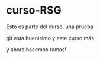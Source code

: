 # curso-RSG

Esto es parte del curso. una prueba

git esta buenisimo y este curso más

y ahora hacemos ramas!
